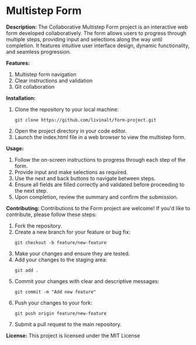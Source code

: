 # Multistep Form

**Description:**
The Collaborative Multistep Form project is an interactive web form developed collaboratively. The form allows users to progress through multiple steps, providing input and selections along the way until completion. It features intuitive user interface design, dynamic functionality, and seamless progression.

**Features:**
1. Multistep form navigation
2. Clear instructions and validation
3. Git collaboration

**Installation:**
1. Clone the repository to your local machine:
   ```
   git clone https://github.com/livinalt/form-project.git
   ```
2. Open the project directory in your code editor.
3. Launch the index.html file in a web browser to view the multistep form.

**Usage:**
1. Follow the on-screen instructions to progress through each step of the form.
2. Provide input and make selections as required.
3. Use the next and back buttons to navigate between steps.
4. Ensure all fields are filled correctly and validated before proceeding to the next step.
5. Upon completion, review the summary and confirm the submission.

**Contributing:**
Contributions to the Form project are welcome! If you'd like to contribute, please follow these steps:

1. Fork the repository.
2. Create a new branch for your feature or bug fix:
   ```
   git checkout -b feature/new-feature
   ```
3. Make your changes and ensure they are tested.
4. Add your changes to the staging area:
   ```
   git add .
   ```
5. Commit your changes with clear and descriptive messages:
   ```
   git commit -m "Add new feature"
   ```
6. Push your changes to your fork:
   ```
   git push origin feature/new-feature
   ```
7. Submit a pull request to the main repository.


**License:**
This project is licensed under the MIT License

